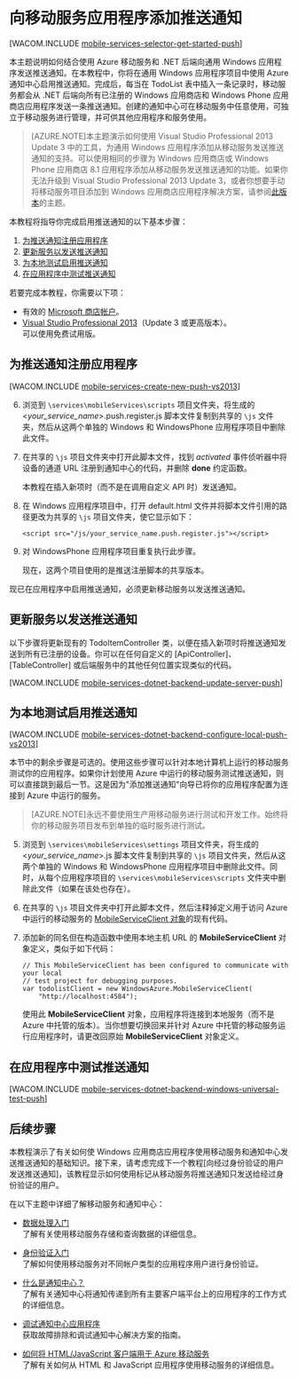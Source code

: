 <properties pageTitle="使用 .NET 后端移动服务的推送通知入门" metaKeywords="" description="了解如何使用 Azure 移动服务和通知中心将推送通知发送到通用 Windows 应用程序。" metaCanonical="" services="mobile-services,notification-hubs" documentationCenter="Mobile" title="Get started with push notifications in Mobile Services" authors="glenga" solutions="mobile" manager="dwrede" editor="" />

<tags 
wacn.date="04/11/2015"
ms.service="mobile-services" ms.workload="mobile" ms.tgt_pltfrm="mobile-windows-store" ms.devlang="javascript" ms.topic="article" ms.date="09/27/2014" ms.author="glenga" />


# 向移动服务应用程序添加推送通知

[WACOM.INCLUDE [mobile-services-selector-get-started-push](../includes/mobile-services-selector-get-started-push.md)]

本主题说明如何结合使用 Azure 移动服务和 .NET 后端向通用 Windows 应用程序发送推送通知。在本教程中，你将在通用 Windows 应用程序项目中使用 Azure 通知中心启用推送通知。完成后，每当在 TodoList 表中插入一条记录时，移动服务都会从 .NET 后端向所有已注册的 Windows 应用商店和 Windows Phone 应用商店应用程序发送一条推送通知。创建的通知中心可在移动服务中任意使用，可独立于移动服务进行管理，并可供其他应用程序和服务使用。

>[AZURE.NOTE]本主题演示如何使用 Visual Studio Professional 2013 Update 3 中的工具，为通用 Windows 应用程序添加从移动服务发送推送通知的支持。可以使用相同的步骤为 Windows 应用商店或 Windows Phone 应用商店 8.1 应用程序添加从移动服务发送推送通知的功能。如果你无法升级到 Visual Studio Professional 2013 Update 3，或者你想要手动将移动服务项目添加到 Windows 应用商店应用程序解决方案，请参阅[此版本](/zh-cn/documentation/articles/mobile-services-dotnet-backend-windows-store-javascript-get-started-push)的主题。

本教程将指导你完成启用推送通知的以下基本步骤：

1. [为推送通知注册应用程序](#register)
2. [更新服务以发送推送通知](#update-service)
3. [为本地测试启用推送通知](#local-testing)
4. [在应用程序中测试推送通知](#test)

若要完成本教程，你需要以下项：

* 有效的 [Microsoft 商店帐户](http://go.microsoft.com/fwlink/p/?LinkId=280045)。
* <a href="https://go.microsoft.com/fwLink/p/?LinkID=391934" target="_blank">Visual Studio Professional 2013</a>（Update 3 或更高版本）。 <br/>可以使用免费试用版。 

## <a id="register"></a>为推送通知注册应用程序

[WACOM.INCLUDE [mobile-services-create-new-push-vs2013](../includes/mobile-services-create-new-push-vs2013.md)]

<ol start="6">
<li><p>浏览到 <code>\services\mobileServices\scripts</code> 项目文件夹，将生成的 &lt;<em>your_service_name</em>&gt;.push.register.js 脚本文件复制到共享的 <code>\js</code> 文件夹，然后从这两个单独的 Windows 和 WindowsPhone 应用程序项目中删除此文件。</p></li> 
<li><p>在共享的 <code>\js</code> 项目文件夹中打开此脚本文件，找到 <em>activated</em> 事件侦听器中将设备的通道 URL 注册到通知中心的代码，并删除 <strong>done</strong> 约定函数。</p>
<p>本教程在插入新项时（而不是在调用自定义 API 时）发送通知。</p></li>
<li><p>在 Windows 应用程序项目中，打开 default.html 文件并将脚本文件引用的路径更改为共享的 <code>\js</code> 项目文件夹，使它显示如下：</p><pre><code>&lt;script src="/js/your_service_name.push.register.js"&gt;&lt;/script&gt;</code></pre></li>
<li><p>对 WindowsPhone 应用程序项目重复执行此步骤。</p>
<p>现在，这两个项目使用的是推送注册脚本的共享版本。</p></li>
</ol>

现已在应用程序中启用推送通知，必须更新移动服务以发送推送通知。 

## <a id="update-service"></a>更新服务以发送推送通知

以下步骤将更新现有的 TodoItemController 类，以便在插入新项时将推送通知发送到所有已注册的设备。你可以在任何自定义的 [ApiController]、[TableController] 或后端服务中的其他任何位置实现类似的代码。 

[WACOM.INCLUDE [mobile-services-dotnet-backend-update-server-push](../includes/mobile-services-dotnet-backend-update-server-push.md)]

## <a id="local-testing"></a>为本地测试启用推送通知

[WACOM.INCLUDE [mobile-services-dotnet-backend-configure-local-push-vs2013](../includes/mobile-services-dotnet-backend-configure-local-push-vs2013.md)]

本节中的剩余步骤是可选的。使用这些步骤可以针对本地计算机上运行的移动服务测试你的应用程序。如果你计划使用 Azure 中运行的移动服务测试推送通知，则可以直接跳到最后一节。这是因为"添加推送通知"向导已将你的应用程序配置为连接到 Azure 中运行的服务。  

>[AZURE.NOTE]永远不要使用生产用移动服务进行测试和开发工作。始终将你的移动服务项目发布到单独的临时服务进行测试。

<ol start="5">
<li><p>浏览到 <code>\services\mobileServices\settings</code> 项目文件夹，将生成的 &lt;<em>your_service_name</em>&gt;.js 脚本文件复制到共享的 <code>\js</code> 项目文件夹，然后从这两个单独的 Windows 和 WindowsPhone 应用程序项目中删除此文件。同时，从每个应用程序项目的 <code>\services\mobileServices\scripts</code> 文件夹中删除此文件（如果在该处也存在）。</p></li> 
<li><p>在共享的 <code>\js</code> 项目文件夹中打开此脚本文件，然后注释掉定义用于访问 Azure 中运行的移动服务的 <a href="http://msdn.microsoft.com/library/azure/jj554219.aspx">MobileServiceClient 对象</a>的现有代码。</p></li>
<li><p>添加新的同名但在构造函数中使用本地主机 URL 的 <strong>MobileServiceClient</strong> 对象定义，类似于如下代码：</p>
<pre><code>// This MobileServiceClient has been configured to communicate with your local
// test project for debugging purposes.
var todolistClient = new WindowsAzure.MobileServiceClient(
	"http://localhost:4584");
</code></pre><p>使用此 <strong>MobileServiceClient</strong> 对象，应用程序将连接到本地服务（而不是 Azure 中托管的版本）。当你想要切换回来并针对 Azure 中托管的移动服务运行应用程序时，请更改回原始 <strong>MobileServiceClient</strong> 对象定义。</p></li>
</ol>

## <a id="test"></a>在应用程序中测试推送通知

[WACOM.INCLUDE [mobile-services-dotnet-backend-windows-universal-test-push](../includes/mobile-services-dotnet-backend-windows-universal-test-push.md)]

## <a name="next-steps"> </a>后续步骤

本教程演示了有关如何使 Windows 应用商店应用程序使用移动服务和通知中心发送推送通知的基础知识。接下来，请考虑完成下一个教程[向经过身份验证的用户发送推送通知]，该教程显示如何使用标记从移动服务将推送通知只发送给经过身份验证的用户。

在以下主题中详细了解移动服务和通知中心：

* [数据处理入门]
  <br/>了解有关使用移动服务存储和查询数据的详细信息。

* [身份验证入门]
  <br/>了解如何使用移动服务对不同帐户类型的应用程序用户进行身份验证。

* [什么是通知中心？]
  <br/>了解有关通知中心将通知传递到所有主要客户端平台上的应用程序的工作方式的详细信息。

* [调试通知中心应用程序](http://go.microsoft.com/fwlink/p/?linkid=386630)
  </br>获取故障排除和调试通知中心解决方案的指南。 

* [如何将 HTML/JavaScript 客户端用于 Azure 移动服务]
  <br/>了解有关如何从 HTML 和 JavaScript 应用程序使用移动服务的详细信息。

<!-- Anchors. -->

<!-- Images. -->

<!-- URLs. -->
["提交应用"页]: http://go.microsoft.com/fwlink/p/?LinkID=266582
[我的应用程序]: http://go.microsoft.com/fwlink/p/?LinkId=262039
[Live SDK for Windows]: http://go.microsoft.com/fwlink/p/?LinkId=262253
[移动服务入门]: /zh-cn/documentation/articles/mobile-services-dotnet-backend-windows-store-javascript-get-started
[数据处理入门]: /zh-cn/documentation/articles/mobile-services-dotnet-backend-windows-universal-javascript-get-started-data
[身份验证入门]: /zh-cn/documentation/articles/mobile-services-dotnet-backend-windows-universal-javascript-get-started-users

[Send push notifications to authenticated users]: /zh-cn/documentation/articles/mobile-services-dotnet-backend-windows-store-javascript-push-notifications-app-users/

[什么是通知中心？]: /zh-cn/documentation/articles/notification-hubs-overview/

[如何将 HTML/JavaScript 客户端用于 Azure 移动服务]: /zh-cn/documentation/articles/mobile-services-html-how-to-use-client-library
